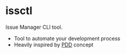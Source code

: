 # issctl

Issue Manager CLI tool.

- Tool to automate your development process
- Heavily inspired by [PDD](https://www.yegor256.com/2017/04/05/pdd-in-action.html) concept
